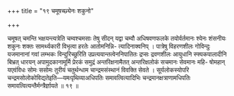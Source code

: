 +++
title = "१९ चमूषच्छ्येनः शकुनो"

+++

चमूषत् चमन्ति भक्षयन्त्यत्रेति चम्वश्चमसाः तेषु सीदन् यद्वा चम्वौ अधिषवणफलके तयोर्वर्तमानः श्येनः शंसनीयः शकुनः शक्तः सामर्थ्यकारी विभृत्वा हरतेः आतोमनिन्नि- त्यादिनाक्वनिप् । पात्रेषु विहरणशीलः गोविन्दुः यजमानानां गवां लम्भकः विन्दुरिच्छुरिति उप्रत्ययान्तत्वेननिपातितः द्रप्सः द्रवणशीलः आयुधानि स्फ्यकपालादीनि बिभ्रत् धारयन् अपामुदकानामूर्मि प्रेरकं समुद्रं अन्तरिक्षनामैतत् अन्तरिक्षलोकं सचमानः सेवमानः महि- षोमहान् यएवंविधः सोमः ससोमः तुरीयं चतुर्थन्धाम चान्द्रमसंस्थानं विवक्ति सेवते । सूर्यलोकस्योपरि चन्द्रमसोलोकोविद्यतेइति—यमःपृथिव्याअधिपतिः समावत्वित्यादिभिः चन्द्रमानक्षत्राणामधिपतिः समावत्वित्यन्तैर्मन्त्रैर्ज्ञायते ॥ १९ ॥